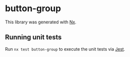 # button-group

This library was generated with [Nx](https://nx.dev).

## Running unit tests

Run `nx test button-group` to execute the unit tests via [Jest](https://jestjs.io).
